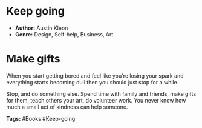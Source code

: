 # Keep going
- **Author:** Austin Kleon
- **Genre:** Design, Self-help, Business, Art

# Make gifts
When you start getting bored and feel like you're losing your spark and everything starts becoming dull then you should just stop for a while.

Stop, and do something else. Spend time with family and friends, make gifts for them, teach others your art, do volunteer work. You never know how much a small act of kindness can help someone. 

**Tags:** #Books  #Keep-going